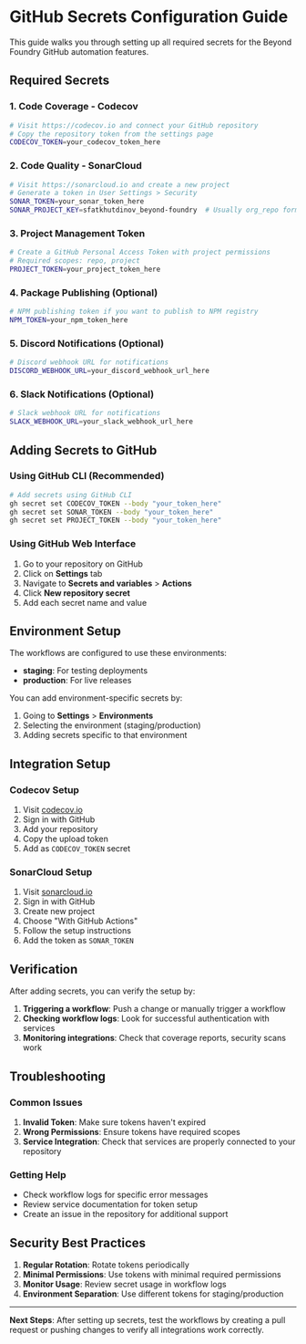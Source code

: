 # GitHub Secrets Configuration Guide

This guide walks you through setting up all required secrets for the Beyond Foundry GitHub automation features.

## Required Secrets

### 1. Code Coverage - Codecov
```bash
# Visit https://codecov.io and connect your GitHub repository
# Copy the repository token from the settings page
CODECOV_TOKEN=your_codecov_token_here
```

### 2. Code Quality - SonarCloud
```bash
# Visit https://sonarcloud.io and create a new project
# Generate a token in User Settings > Security
SONAR_TOKEN=your_sonar_token_here
SONAR_PROJECT_KEY=sfatkhutdinov_beyond-foundry  # Usually org_repo format
```

### 3. Project Management Token
```bash
# Create a GitHub Personal Access Token with project permissions
# Required scopes: repo, project
PROJECT_TOKEN=your_project_token_here
```

### 4. Package Publishing (Optional)
```bash
# NPM publishing token if you want to publish to NPM registry
NPM_TOKEN=your_npm_token_here
```

### 5. Discord Notifications (Optional)
```bash
# Discord webhook URL for notifications
DISCORD_WEBHOOK_URL=your_discord_webhook_url_here
```

### 6. Slack Notifications (Optional)
```bash
# Slack webhook URL for notifications
SLACK_WEBHOOK_URL=your_slack_webhook_url_here
```

## Adding Secrets to GitHub

### Using GitHub CLI (Recommended)
```bash
# Add secrets using GitHub CLI
gh secret set CODECOV_TOKEN --body "your_token_here"
gh secret set SONAR_TOKEN --body "your_token_here"
gh secret set PROJECT_TOKEN --body "your_token_here"
```

### Using GitHub Web Interface
1. Go to your repository on GitHub
2. Click on **Settings** tab
3. Navigate to **Secrets and variables** > **Actions**
4. Click **New repository secret**
5. Add each secret name and value

## Environment Setup

The workflows are configured to use these environments:
- **staging**: For testing deployments
- **production**: For live releases

You can add environment-specific secrets by:
1. Going to **Settings** > **Environments**
2. Selecting the environment (staging/production)
3. Adding secrets specific to that environment

## Integration Setup

### Codecov Setup
1. Visit [codecov.io](https://codecov.io)
2. Sign in with GitHub
3. Add your repository
4. Copy the upload token
5. Add as `CODECOV_TOKEN` secret

### SonarCloud Setup
1. Visit [sonarcloud.io](https://sonarcloud.io)
2. Sign in with GitHub
3. Create new project
4. Choose "With GitHub Actions"
5. Follow the setup instructions
6. Add the token as `SONAR_TOKEN`

## Verification

After adding secrets, you can verify the setup by:

1. **Triggering a workflow**: Push a change or manually trigger a workflow
2. **Checking workflow logs**: Look for successful authentication with services
3. **Monitoring integrations**: Check that coverage reports, security scans work

## Troubleshooting

### Common Issues

1. **Invalid Token**: Make sure tokens haven't expired
2. **Wrong Permissions**: Ensure tokens have required scopes
3. **Service Integration**: Check that services are properly connected to your repository

### Getting Help

- Check workflow logs for specific error messages
- Review service documentation for token setup
- Create an issue in the repository for additional support

## Security Best Practices

1. **Regular Rotation**: Rotate tokens periodically
2. **Minimal Permissions**: Use tokens with minimal required permissions
3. **Monitor Usage**: Review secret usage in workflow logs
4. **Environment Separation**: Use different tokens for staging/production

---

**Next Steps**: After setting up secrets, test the workflows by creating a pull request or pushing changes to verify all integrations work correctly.
